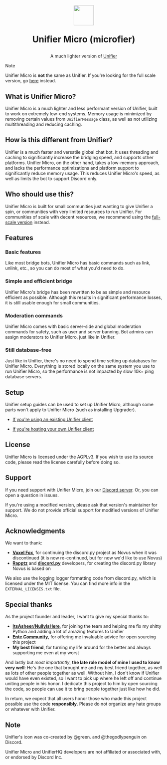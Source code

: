 <h1 align=center>
  <img width=64 src=https://github.com/UnifierHQ/unifier-micro/assets/41323182/16f7ca32-bc5a-47d2-89ae-50ebef8ef70d>
  
  Unifier Micro (microfier)</h1>

<p align=center>A much lighter version of <a href="https://github.com/UnifierHQ/unifier">Unifier</a></p>

> [!NOTE]
> Unifier Micro is **not** the same as Unifier. If you're looking for the full scale version, go
> [here](https://github.com/UnifierHQ/unifier) instead.

## What is Unifier Micro?
Unifier Micro is a much lighter and less performant version of Unifier, built to work on extremely low-end systems. 
Memory usage is minimized by removing certain values from `UnifierMessage` class, as well as not utilizing 
multithreading and reducing caching.

## How is this different from Unifier?
Unifier is a much faster and versatile global chat bot. It uses threading and caching to significantly increase the 
bridging speed, and supports other platforms. Unifier Micro, on the other hand, takes a low-memory approach, and lacks 
the performance optimizations and platform support to significantly reduce memory usage. This reduces Unifier Micro's 
speed, as well as limits the bot to support Discord only.

## Who should use this?
Unifier Micro is built for small communities just wanting to give Unifier a spin, or communities with very limited 
resources to run Unifier. For communities of scale with decent resources, we recommend using the [full-scale 
version](https://github.com/UnifierHQ/unifier) instead.

## Features
### Basic features
Like most bridge bots, Unifier Micro has basic commands such as link, unlink, etc., so you can do most of what you'd 
need to do.

### Simple and efficient bridge
Unifier Micro's bridge has been rewritten to be as simple and resource efficient as possible. Although this results 
in significant performance losses, it is still usable enough for small communities.

### Moderation commands
Unifier Micro comes with basic server-side and global moderation commands for safety, such as user and server banning. 
Bot admins can assign moderators to Unifier Micro, just like in Unifier.

### Still database-free
Just like in Unifier, there's no need to spend time setting up databases for Unifier Micro. Everything is stored 
locally on the same system you use to run Unifier Micro, so the performance is not impacted by slow 10k+ ping database 
servers.

## Setup
Unifier setup guides can be used to set up Unifier Micro, although some parts won't apply to Unifier Micro (such as 
installing Upgrader).

- [If you're using an existing Unifier client](https://unifier-wiki.pixels.onl/setup/getting-started)

- [If you're hosting your own Unifier client](https://unifier-wiki.pixels.onl/setup-selfhosted/getting-started)

## License
Unifier Micro is licensed under the AGPLv3. If you wish to use its source code, please read the license carefully before 
doing so.

## Support
If you need support with Unifier Micro, join our [Discord server](https://discord.gg/a4KpNcARzK). Or, you can open a question in 
issues.

If you're using a modified version, please ask that version's maintainer for support. We do not provide official support for 
modified versions of Unifier Micro.

## Acknowledgments
We want to thank:
- [**Voxel Fox**](https://github.com/Voxel-Fox-Ltd), for continuing the discord.py project as Novus when it was discontinued (it
  is now re-continued, but for now we'd like to use Novus)
- [**Rapptz**](https://github.com/Rapptz) and [**discord.py**](https://github.com/Rapptz/discord.py) developers, for creating the
  discord.py library Novus is based on

We also use the logging logger formatting code from discord.py, which is licensed under the MIT license. You can find more info in 
the `EXTERNAL_LICENSES.txt` file.

## Special thanks
As the project founder and leader, I want to give my special thanks to:
- [**ItsAsheer/NullyIsHere**](https://github.com/NullyIsHere), for joining the team and helping me fix my shitty Python and
  adding a lot of amazing features to Unifier
- [**Ente Community**](https://github.com/ente-io), for offering me invaluable advice for open sourcing this project
- **My best friend**, for turning my life around for the better and always supporting me even at my worst

And lastly but *most importantly*, **the late role model of mine I used to know very well**: He's the one that brought me and my 
best friend together, as well as lots of other people together as well. Without him, I don't know if Unifier would have even existed, 
so I want to pick up where he left off and continue uniting people in his honor. I dedicate this project to him by open sourcing the 
code, so people can use it to bring people together just like how he did.

In return, we expect that all users honor those who made this project possible use the code **responsibly**. Please do not organize 
any hate groups or whatever with Unifier.

## Note
Unifier's icon was co-created by @green. and @thegodlypenguin on Discord.

Unifier Micro and UnifierHQ developers are not affiliated or associated with, or endorsed by Discord Inc.
